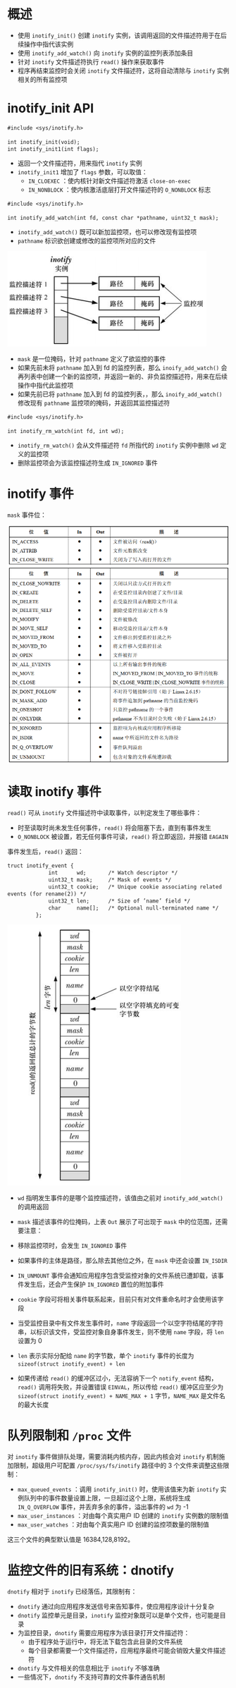 # 概述

- 使用 `inotify_init()` 创建 `inotify` 实例，该调用返回的文件描述符用于在后续操作中指代该实例
- 使用  `inotify_add_watch()` 向 `inotify` 实例的监控列表添加条目
- 针对 `inotify` 文件描述符执行 `read()` 操作来获取事件
- 程序再结束监控时会关闭 `inotify` 文件描述符，这将自动清除与 `inotify` 实例相关的所有监控项

# inotify_init API

```
#include <sys/inotify.h>

int inotify_init(void);
int inotify_init1(int flags);
```

- 返回一个文件描述符，用来指代 `inotify` 实例
- `inotify_init1`  增加了 `flags` 参数，可以取值：
  - `IN_CLOEXEC` ：使内核针对新文件描述符激活  `close-on-exec`
  - `IN_NONBLOCK` ：使内核激活底层打开文件描述符的 `O_NONBLOCK` 标志

```
#include <sys/inotify.h>

int inotify_add_watch(int fd, const char *pathname, uint32_t mask);
```

- `inotify_add_watch()` 既可以新加监控项，也可以修改现有监控项
- `pathname` 标识欲创建或修改的监控项所对应的文件

![](./img/inotify_kernel_ds.png)

- `mask` 是一位掩码，针对 `pathname` 定义了欲监控的事件
- 如果先前未将 `pathname` 加入到 fd 的监控列表，那么 `inoify_add_watch()` 会再列表中创建一个新的监控项，并返回一新的、非负监控描述符，用来在后续操作中指代此监控项
- 如果先前已将 `pathname` 加入到 fd 的监控列表，，那么 `inoify_add_watch()` 修改现有 `pathname` 监控项的掩码，并返回其监控描述符

```
#include <sys/inotify.h>

int inotify_rm_watch(int fd, int wd);
```

- `inotify_rm_watch()` 会从文件描述符 `fd` 所指代的 `inotify` 实例中删除 `wd` 定义的监控项
- 删除监控项会为该监控描述符生成 `IN_IGNORED` 事件

# inotify 事件

`mask` 事件位：

![](./img/inotify_mask.png)


# 读取 inotify 事件

`read()`  可从  `inotify` 文件描述符中读取事件，以判定发生了哪些事件：

- 时至读取时尚未发生任何事件，`read()`  将会阻塞下去，直到有事件发生
- `O_NONBLOCK` 被设置，若无任何事件可读，`read()` 将立即返回，并报错 `EAGAIN`

事件发生后，`read()`  返回：

```
truct inotify_event {
             int      wd;       /* Watch descriptor */
             uint32_t mask;     /* Mask of events */
             uint32_t cookie;   /* Unique cookie associating related events (for rename(2)) */
             uint32_t len;      /* Size of ’name’ field */
             char     name[];   /* Optional null-terminated name */
         };
```

![](./img/inotify_event.png)

- `wd` 指明发生事件的是哪个监控描述符，该值由之前对 `inotify_add_watch()` 的调用返回
-  `mask` 描述该事件的位掩码，上表 `Out` 展示了可出现于 `mask` 中的位范围，还需要注意：
  - 移除监控项时，会发生 `IN_IGNORED` 事件
  - 如果事件的主体是路径，那么除去其他位之外，在 `mask` 中还会设置  `IN_ISDIR`
  - `IN_UNMOUNT` 事件会通知应用程序包含受监控对象的文件系统已遭卸载，该事件发生后，还会产生保护 `IN_IGNORED` 置位的附加事件

- `cookie` 字段可将相关事件联系起来，目前只有对文件重命名时才会使用该字段
- 当受监控目录中有文件发生事件时，`name` 字段返回一个以空字符结尾的字符串，以标识该文件，受监控对象自身事件发生，则不使用 `name` 字段，将 `len` 设置为 0
- `len`  表示实际分配给 `name`  的字节数，单个 `inotify` 事件的长度为 `sizeof(struct inotify_event) + len`
- 如果传递给 `read()` 的缓冲区过小，无法容纳下一个 `notify_event` 结构，`read()` 调用将失败，并设置错误 `EINVAL`，所以传给 `read()` 缓冲区应至少为 `sizeof(struct inotify_event) + NAME_MAX + 1` 字节，`NAME_MAX`  是文件名的最大长度

# 队列限制和 `/proc` 文件

对 `inotify` 事件做排队处理，需要消耗内核内存，因此内核会对 `inotify`  机制施加限制，超级用户可配置 `/proc/sys/fs/inotify`  路径中的 3 个文件来调整这些限制：

- `max_queued_events` ：调用  `inotify_init()` 时，使用该值来为新 `inotify` 实例队列中的事件数量设置上限，一旦超过这个上限，系统将生成 `IN_Q_OVERFLOW` 事件，并丢弃多余的事件，溢出事件的 `wd`  为 -1
- `max_user_instances` ：对由每个真实用户 ID 创建的 `inotify` 实例数的限制值
- `max_user_watches` ：对由每个真实用户 ID 创建的监控项数量的限制值

这三个文件的典型默认值是 16384,128,8192。

# 监控文件的旧有系统：dnotify

`dnotify` 相对于 `inotify` 已经落伍，其限制有：

- `dnotify` 通过向应用程序发送信号来告知事件，使应用程序设计十分复杂
- `dnotify` 监控单元是目录，`inotify` 监控对象既可以是单个文件，也可能是目录
- 为监控目录，`dnotify` 需要应用程序为该目录打开文件描述符：
  - 由于程序处于运行中，将无法下载包含此目录的文件系统
  - 每个目录都需要一个文件描述符，应用程序最终可能会销毁大量文件描述符
- `dnotify`  与文件相关的信息相比于 `inotify`  不够准确
- 一些情况下，`dnotify` 不支持可靠的文件事件通告机制



















